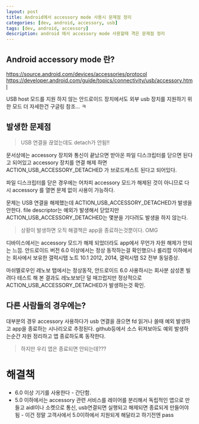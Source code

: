 ```yaml
---
layout: post
title: Android에서 accessory mode 사용시 문제점 정리
categories: [dev, android, accessory, usb]
tags: [dev, android, accessory]
description: android 에서 accessory mode 사용할때 격은 문제점 정리
---
```


## Android accessory mode 란?
https://source.android.com/devices/accessories/protocol
https://developer.android.com/guide/topics/connectivity/usb/accessory.html

USB host 모드를 지원 하지 않는 안드로이드 장치에서도 외부 usb 장치를 지원하기 위한 모드
더 자세한건 구글링 참조... ㅋ

## 발생한 문제점

> USB 연결을 끊었는데도 detach가 안됨!!

문서상에는 accessory 장치와 통신이 끝났으면 받아온 파일 디스크립터를 닫으면 된다고 되어있고 accessory 장치를 연결 해제 하면 ACTION_USB_ACCESSORY_DETACHED 가 브로드캐스트 된다고 되어있다.

파일 디스크립터를 닫은 경우에는 어차피 accessory 모드가 해제된 것이 아니므로 다시 accessory 를 열면 문제 없이 사용이 가능하다.

문제는 USB 연결을 해제했는데 ACTION_USB_ACCESSORY_DETACHED가 발생을 안한다. file descriptor는 예외가 발생해서 닫았지만 ACTION_USB_ACCESSORY_DETACHED는 몇분을 기다려도 발생을 하지 않는다.

> 상황이 발생하면 오직 해결책은 app을 종료하는것뿐이다. OMG

디바이스에서는 accessory 모드가 해제 되었더라도 app에서 무언가 자원 해제가 안되는 느낌.
안드로이드 버전 6.0 이상에서는 정상 동작하는걸 확인했으나 롤리팝 이하에서는 회사에서 보유한 갤럭시탭 노트 10.1 2012, 2014, 갤럭시탭 S2 전부 동일증상.

마쉬멜로우인 레노보 탭에서는 정상동작, 안드로이드 6.0 사용하시는 회사분 삼성폰 빌려다 테스트 해 본 결과도 레노보보단 덜 매끄럽지만 정상적으로 ACTION_USB_ACCESSORY_DETACHED가 발생하는것 확인.

## 다른 사람들의 경우에는?
대부분의 경우 accessory 사용하다가 usb 연결을 끊으면 fd 읽거나 쓸때 예외 발생하고 app을 종료하는 시나리오로 추정된다. github등에서 소스 뒤져보아도 예외 발생하는순간 자원 정리하고 앱 종료하도록 동작한다.

> 하지만 우리 앱은 종료되면 안되는데???

# 해결책
* 6.0 이상 기기를 사용한다 - 간단함.
* 5.0 이하에서는 accessory 관련 서비스를 레이어를 분리해서 독립적인 앱으로 만들고 aidl이나 소켓으로 통신, usb연결되면 실행되고 해제되면 종료되게 만들어야됨 - 이건 정말 고객사에서 5.0이하에서 지원되게 해달라고 하기전엔 pass
